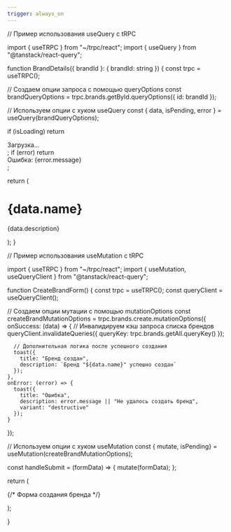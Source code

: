 ```yaml
---
trigger: always_on
---
```


// Пример использования useQuery с tRPC

import { useTRPC } from "~/trpc/react";
import { useQuery } from "@tanstack/react-query";

function BrandDetails({ brandId }: { brandId: string }) {
  const trpc = useTRPC();
  
  // Создаем опции запроса с помощью queryOptions
  const brandQueryOptions = trpc.brands.getById.queryOptions({ id: brandId });
  
  // Используем опции с хуком useQuery
  const { data, isPending, error } = useQuery(brandQueryOptions);
  
  if (isLoading) return <div>Загрузка...</div>;
  if (error) return <div>Ошибка: {error.message}</div>;
  
  return (
    <div>
      <h1>{data.name}</h1>
      <p>{data.description}</p>
    </div>
  );
}

// Пример использования useMutation с tRPC

import { useTRPC } from "~/trpc/react";
import { useMutation, useQueryClient } from "@tanstack/react-query";

function CreateBrandForm() {
  const trpc = useTRPC();
  const queryClient = useQueryClient();
  
  // Создаем опции мутации с помощью mutationOptions
  const createBrandMutationOptions = trpc.brands.create.mutationOptions({
    onSuccess: (data) => {
      // Инвалидируем кэш запроса списка брендов
      queryClient.invalidateQueries({ 
        queryKey: trpc.brands.getAll.queryKey() 
      });
      
      // Дополнительная логика после успешного создания
      toast({
        title: "Бренд создан",
        description: `Бренд "${data.name}" успешно создан`
      });
    },
    onError: (error) => {
      toast({
        title: "Ошибка",
        description: error.message || "Не удалось создать бренд",
        variant: "destructive"
      });
    }
  });
  
  // Используем опции с хуком useMutation
  const { mutate, isPending} = useMutation(createBrandMutationOptions);
  
  const handleSubmit = (formData) => {
    mutate(formData);
  };
  
  return (
    <form onSubmit={handleSubmit}>
      {/* Форма создания бренда */}
    </form>
  );

}